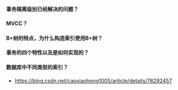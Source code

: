 #### 事务隔离级别已经解决的问题？

#### MVCC？

#### B+树的特点，为什么构造索引使用B+树？

#### 事务的四个特性以及是如何实现的？

#### 数据库中不同类型的索引？

- https://blog.csdn.net/caoxiaohong1005/article/details/78292457

